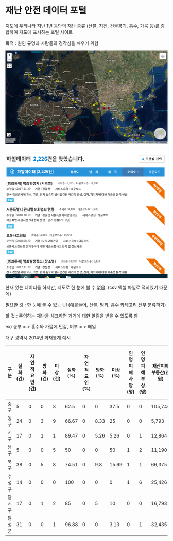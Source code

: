# 재난 안전 데이터 포털

지도에 우리나라 지난 1년 동안의 재난 종류 (산불, 지진, 건물붕괴, 홍수, 가뭄 등)를 종합하여 지도에 표시하는 포털 사이트



목적 : 원인 규명과 사람들의 경각심을 깨우기 위함



![](image/1.png)



![](image/2.png)

현재 있는 데이터들 하지만, 지도로 한 눈에 볼 수 없음. (csv 엑셀 파일로 적혀있기 때문에)



필요한 것 : 한 눈에 볼 수 있는 UI (예를들어, 산불, 범죄, 홍수 카테고리 전부 분류하기)



할 것 : 주의하는 재난을 체크하면 거기에 대한 알림을 받을 수 있도록 함

ex) 농부 = > 홍수와 가뭄에 민감, 어부 = > 해일



대구 광역시 2014년 화재통계 예시

| 구분   | 실화(건) | 자연적 요인(건) | 방화(건) | 미상(건) | 실화(%) | 자연적 요인(%) | 방화(%) | 미상(%) | 인명피해 사망(명) | 인명피해 부상(명) | 재산피해 부동산(천원) | 재산피해 동산(천원) | 소실면적(수,㎡)(동수) | 소실면적(수,㎡)(면적(㎡)) |
| ------ | -------- | --------------- | -------- | -------- | ------- | -------------- | ------- | ------- | ----------------- | ----------------- | --------------------- | ------------------- | --------------------- | ------------------------- |
| 중구   | 5        | 0               | 0        | 3        | 62.5    | 0              | 0       | 37.5    | 0                 | 0                 | 105,746               | 220,047             | 2                     | 1273.88                   |
| 동구   | 24       | 0               | 3        | 9        | 66.67   | 0              | 8.33    | 25      | 0                 | 0                 | 5,793                 | 21,997              | 6                     | 1,308                     |
| 서구   | 17       | 0               | 1        | 1        | 89.47   | 0              | 5.26    | 5.26    | 0                 | 1                 | 12,864                | 13,480              | 8                     | 178.8                     |
| 남구   | 5        | 0               | 0        | 5        | 50      | 0              | 0       | 50      | 1                 | 2                 | 11,190                | 10,087              | 4                     | 126                       |
| 북구   | 38       | 0               | 5        | 8        | 74.51   | 0              | 9.8     | 15.69   | 1                 | 1                 | 66,375                | 115,348             | 12                    | 709                       |
| 수성구 | 14       | 0               | 0        | 0        | 100     | 0              | 0       | 0       | 1                 | 6                 | 25,426                | 32,988              | 6                     | 133                       |
| 달서구 | 17       | 0               | 1        | 2        | 85      | 0              | 5       | 10      | 0                 | 0                 | 16,793                | 15,654              | 10                    | 89                        |
| 달성군 | 31       | 0               | 0        | 1        | 96.88   | 0              | 0       | 3.13    | 0                 | 1                 | 32,435                | 29,887              | 10                    | 413.00                    |